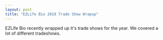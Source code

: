 ```yaml
---
layout: post
title: "EZLife Bio 2018 Trade Show Wrapup"
---
```


EZLife Bio recently wrapped up it's trade shows for the year. We covered a lot of different tradeshows.

